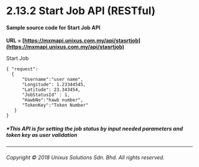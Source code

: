 # 2.13.2 Start Job API \(RESTful\)



#### Sample source code for Start Job API

**URL = [https://mxmapi.unixus.com.my/api/stasrtjob](https://mxmapi.unixus.com.my/api/stasrtjob)**


Start Job

```
{ "request":
  { 
      "Username":"user name",
      "Longitude": 1.23344545,
      "Latitude": 23.343454,
      "JobStatusId" : 1,
      "HawbNo":"hawb number",
      "TokenKey":"Token Number"  
   }
}

```

##### \*This API is for setting the job status by input needed parameters and token key as user validation

---

###### Copyright © 2018 Unixus Solutions Sdn. Bhd. All rights reserved.





